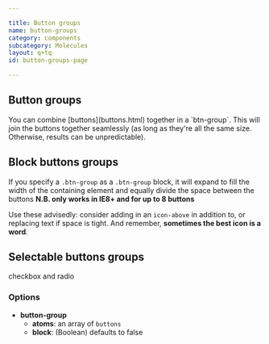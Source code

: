 ```yaml
---

title: Button groups
name: button-groups
category: components
subcategory: Molecules
layout: q+tq
id: button-groups-page

---
```


## Button groups

<div class="lead"><p>You can combine [buttons](buttons.html) together in a `btn-group`. This will join the buttons together seamlessly (as long as they're all the same size. Otherwise, results can be unpredictable).</p></div>

<script>
component("button-group", { "atoms": [
  { "button": { "text": "Back", "size": "tiny", "icon-before": "chevron-left" } },
  { "button": { "text": "Help", "size": "tiny" } },
  { "button": { "text": "Next", "size": "tiny", "icon-after": "chevron-right" } }
]})
+component("button-group", { "atoms": [
  { "button": { "text": "Back", "size": "small", "icon-before": "chevron-left" } },
  { "button": { "text": "Help", "size": "small" } },
  { "button": { "text": "Next", "size": "small", "icon-after": "chevron-right" } }
]})
+component("button-group", { "atoms": [
  { "button": { "text": "Back", "icon-before": "chevron-left" } },
  { "button": { "text": "Help" } },
  { "button": { "text": "Next", "icon-after": "chevron-right" } }
]})
+component("button-group", { "atoms": [
  { "button": { "text": "Back", "size": "large", "icon-before": "chevron-left" } },
  { "button": { "text": "Help", "size": "large" } },
  { "button": { "text": "Next", "size": "large", "icon-after": "chevron-right" } }
]})
+component("button-group", { "atoms": [
  { "button": { "text": "Back", "size": "huge", "icon-before": "chevron-left" } },
  { "button": { "text": "Help", "size": "huge" } },
  { "button": { "text": "Next", "size": "huge", "icon-after": "chevron-right" } }
]});
</script>

## Block buttons groups

If you specify a `.btn-group` as  a `.btn-group` block, it will expand to fill the width of the containing element and equally divide the space between the buttons **N.B. only works in IE8+ and for up to 8 buttons**

Use these advisedly: consider adding in an `icon-above` in addition to, or replacing text if space is tight. And remember, **sometimes the best icon is a word**.

<script>
component("button-group", { "block": true, "atoms": [
  { "button": { "text": "1", "size": "huge" } },
  { "button": { "text": "2", "size": "huge" } }
]})
+component("button-group", { "block": true, "atoms": [
  { "button": { "text": "1", "size": "large" } },
  { "button": { "text": "2", "size": "large" } },
  { "button": { "text": "3", "size": "large" } }
]})
+component("button-group", { "block": true, "atoms": [
  { "button": { "text": "1" } },
  { "button": { "text": "2" } },
  { "button": { "text": "3" } },
  { "button": { "text": "4" } }
]})
+component("button-group", { "block": true, "atoms": [
  { "button": { "text": "1", "size": "small" } },
  { "button": { "text": "2", "size": "small" } },
  { "button": { "text": "3", "size": "small" } },
  { "button": { "text": "4", "size": "small" } },
  { "button": { "text": "5", "size": "small" } }
]})
+component("button-group", { "block": true, "atoms": [
  { "button": { "text": "1", "size": "tiny" } },
  { "button": { "text": "2", "size": "tiny" } },
  { "button": { "text": "3", "size": "tiny" } },
  { "button": { "text": "4", "size": "tiny" } },
  { "button": { "text": "5", "size": "tiny" } },
  { "button": { "text": "6", "size": "tiny" } }
]})
+component("button-group", { "block": true, "atoms": [
  { "button": { "icon": "camera" } },
  { "button": { "icon": "car" } },
  { "button": { "icon": "ban" } },
  { "button": { "icon": "bookmark" } },
  { "button": { "icon": "eye" } },
  { "button": { "icon": "music" } },
  { "button": { "icon": "newspaper-o" } }
]})
+component("button-group", { "block": true, "atoms": [
  { "button": { "text": "Camera", "icon-above": "camera" } },
  { "button": { "text": "Car", "icon-above": "car" } },
  { "button": { "text": "Ban", "icon-above": "ban" } },
  { "button": { "text": "Bookmark", "icon-above": "bookmark" } },
  { "button": { "text": "Envelope", "icon-above": "envelope-o" } },
  { "button": { "text": "Eye", "icon-above": "eye" } },
  { "button": { "text": "Music", "icon-above": "music" } },
  { "button": { "text": "Newspaper", "icon-above": "newspaper-o" } }
]})
</script>

## Selectable buttons groups

checkbox and radio

<script>
component("button-group", { "block": true, "name": "checkboxExample","atoms": [
  { "button-selectable": { "text": "Car Parks", "checkbox": true, "id": "chk1", "type": "secondary", "icon-above": "car" } },
  { "button-selectable": { "text": "Bike Racks", "checkbox": true, "id": "chk2", "type": "secondary", "icon-above": "bicycle" } },
  { "button-selectable": { "text": "Bus Stops", "checkbox": true, "id": "chk3", "type": "secondary", "icon-above": "bus" } },
  { "button-selectable": { "text": "Cash Points", "checkbox": true, "id": "chk4", "type": "secondary", "icon-above": "money" } },
  { "button-selectable": { "text": "Available PC's", "checkbox": true, "id": "chk5", "type": "secondary", "icon-above": "desktop" } },
  { "button-selectable": { "text": "Shops", "checkbox": true, "id": "chk6", "type": "secondary", "icon-above": "shopping-basket" } }

]})
+component("button-group", { "name": "radioExample", "atoms": [
  { "button-selectable": { "text": "Yes", "radio": true, "id": "rd2", "type": "success", "icon-above": "check" } },
  { "button-selectable": { "text": "Maybe", "radio": true, "id": "rd3", "type": "secondary", "icon-above": "question" } },
  { "button-selectable": { "text": "No", "radio": true, "id": "rd4", "type": "danger", "icon-above": "close" } }
]});

</script>

### Options

* **button-group**
  * **atoms**: an array of `buttons`
  * **block**: (Boolean) defaults to false
